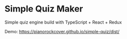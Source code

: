 # Simple Quiz Maker

Simple quiz engine build with TypeScript + React + Redux

Demo: https://pianorockcover.github.io/simple-quiz/dist/
